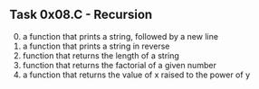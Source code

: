 ## Task 0x08.C - Recursion
  0. a function that prints a string, followed by a new line
  1. a function that prints a string in reverse
  2. function that returns the length of a string
  3. function that returns the factorial of a given number
  4. a function that returns the value of x raised to the power of y
